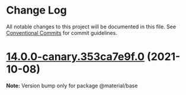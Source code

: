 # Change Log

All notable changes to this project will be documented in this file.
See [Conventional Commits](https://conventionalcommits.org) for commit guidelines.

# [14.0.0-canary.353ca7e9f.0](https://github.com/material-components/material-components-web/compare/v13.0.0...v14.0.0-canary.353ca7e9f.0) (2021-10-08)

**Note:** Version bump only for package @material/base
